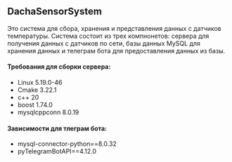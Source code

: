 ## DachaSensorSystem
Это система для сбора, хранения и представления данных с датчиков температуры. Система состоит из трех компнонетов: cервера для получения данных с датчиков по сети, базы данных MySQL для хранения данных и телеграм бота для предоставления данных из базы.

#### Требования для сборки сервера:
* Linux 5.19.0-46
* Cmake 3.22.1
* c++ 20 
* boost 1.74.0
* mysqlcppconn 8.0.19

#### Зависимости для тлеграм бота:
* mysql-connector-python==8.0.32
* pyTelegramBotAPI==4.12.0
